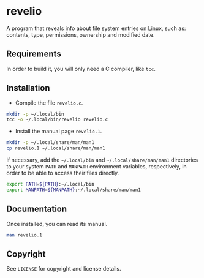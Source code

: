 # revelio
A program that reveals info about file system entries on Linux, such as:
contents, type, permissions, ownership and modified date.

## Requirements
In order to build it, you will only need a C compiler, like `tcc`.

## Installation
- Compile the file `revelio.c`.

```bash
mkdir -p ~/.local/bin
tcc -o ~/.local/bin/revelio revelio.c
```

- Install the manual page `revelio.1`.

```bash
mkdir -p ~/.local/share/man/man1
cp revelio.1 ~/.local/share/man/man1
```

If necessary, add the `~/.local/bin` and `~/.local/share/man/man1` directories
to your system `PATH` and `MANPATH` environment variables, respectively, in
order to be able to access their files directly.

```bash
export PATH=${PATH}:~/.local/bin
export MANPATH=${MANPATH}:~/.local/share/man/man1
```

## Documentation
Once installed, you can read its manual.

```bash
man revelio.1
```

## Copyright
See `LICENSE` for copyright and license details.
